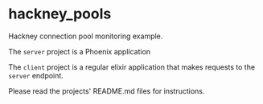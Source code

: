 # hackney_pools

Hackney connection pool monitoring example.

The `server` project is a Phoenix application

The `client` project is a regular elixir application that makes requests to 
the `server` endpoint.

Please read the projects' README.md files for instructions.

